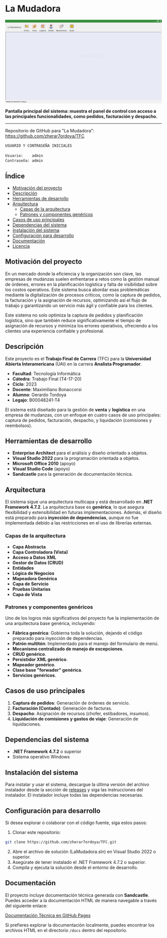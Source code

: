 # La Mudadora 

![Pantalla principal del sistema: muestra el panel de control con acceso a las principales funcionalidades, como pedidos, facturación y despacho.](./resources/menu.png)

**Pantalla principal del sistema: muestra el panel de control con acceso a las principales funcionalidades, como pedidos, facturación y despacho.**

---

Repositorio de GitHub para "La Mudadora": https://github.com/zherar7ordoya/TFC

```plaintext
USUARIO Y CONTRASEÑA INICIALES

Usuario:    admin
Contraseña: admin
```


## Índice

- [Motivación del proyecto](#motivación-del-proyecto)
- [Descripción](#descripción)
- [Herramientas de desarrollo](#herramientas-de-desarrollo)
- [Arquitectura](#arquitectura)
  - [Capas de la arquitectura](#capas-de-la-arquitectura)
  - [Patrones y componentes genéricos](#patrones-y-componentes-genéricos)
- [Casos de uso principales](#casos-de-uso-principales)
- [Dependencias del sistema](#dependencias-del-sistema)
- [Instalación del sistema](#instalación-del-sistema)
- [Configuración para desarrollo](#configuración-para-desarrollo)
- [Documentación](#documentación)
- [Licencia](#licencia)


## Motivación del proyecto

En un mercado donde la eficiencia y la organización son clave, las empresas de mudanzas suelen enfrentarse a retos como la gestión manual de órdenes, errores en la planificación logística y falta de visibilidad sobre los costos operativos. Este sistema busca abordar esas problemáticas mediante la digitalización de procesos críticos, como la captura de pedidos, la facturación y la asignación de recursos, optimizando así el flujo de trabajo y garantizando un servicio más ágil y confiable para los clientes.

Este sistema no solo optimiza la captura de pedidos y planificación logística, sino que también reduce significativamente el tiempo de asignación de recursos y minimiza los errores operativos, ofreciendo a los clientes una experiencia confiable y profesional.


## Descripción

Este proyecto es el **Trabajo Final de Carrera** (TFC) para la **Universidad Abierta Interamericana** (UAI) en la carrera **Analista Programador**.

- **Facultad**: Tecnología Informática  
- **Cátedra**:  Trabajo Final (T4-17-20)  
- **Ciclo**:    2023  
- **Docente**:  Maximiliano Bonaccorsi  
- **Alumno**:   Gerardo Tordoya  
- **Legajo**:   B00048241-T4  

El sistema está diseñado para la gestión de **venta** y **logística** en una empresa de mudanzas, con un enfoque en cuatro casos de uso principales: captura de pedidos, facturación, despacho, y liquidación (comisiones y reembolsos).


## Herramientas de desarrollo

- **Enterprise Architect** para el análisis y diseño orientado a objetos.
- **Visual Studio 2022** para la programación orientada a objetos.
- **Microsoft Office 2010** (apoyo)
- **Visual Studio Code** (apoyo)
- **Sandcastle** para la generación de documentación técnica.


## Arquitectura

El sistema sigue una arquitectura multicapa y está desarrollado en **.NET Framework 4.7.2**. La arquitectura base es **genérica**, lo que asegura flexibilidad y extensibilidad en futuras implementaciones. Además, el diseño está preparado para **inyección de dependencias**, aunque no fue implementada debido a las restricciones en el uso de librerías externas.


### Capas de la arquitectura

- **Capa Abstracta**
- **Capa Controladora (Vista)**
- **Acceso a Datos XML**
- **Gestor de Datos (CRUD)**
- **Entidades**
- **Lógica de Negocios**
- **Mapeadora Genérica**
- **Capa de Servicio**
- **Pruebas Unitarias**
- **Capa de Vista**


### Patrones y componentes genéricos

Uno de los logros más significativos del proyecto fue la implementación de una arquitectura base genérica, incluyendo:

- **Fábrica genérica**: Gobierna toda la solución, dejando el código preparado para inyección de dependencias.
- **Patrón multitón**: Implementado para el manejo del formulario de menú.
- **Mecanismo centralizado de manejo de excepciones**.
- **CRUD genérico**.
- **Persistidor XML genérico**.
- **Mapeador genérico**.
- **Clase base "forwader" genérica**.
- **Servicios genéricos**.


## Casos de uso principales

1. **Captura de pedidos**: Generación de órdenes de servicio.
2. **Facturación (Contado)**: Generación de facturas.
3. **Despacho**: Asignación de recursos (chofer, estibadores, insumos).
4. **Liquidación de comisiones y gastos de viaje**: Generación de liquidaciones.


## Dependencias del sistema

- **.NET Framework 4.7.2** o superior
- Sistema operativo Windows


## Instalación del sistema

Para instalar y usar el sistema, descargue la última versión del archivo instalador desde la sección de [releases](https://github.com/zherar7ordoya/TFC/releases) y siga las instrucciones del instalador. El instalador incluye todas las dependencias necesarias.


## Configuración para desarrollo

Si desea explorar o colaborar con el código fuente, siga estos pasos:

1. Clonar este repositorio:

 ```bash
git clone https://github.com/zherar7ordoya/TFC.git
 ```

2. Abre el archivo de solución (LaMudadora.sln) en Visual Studio 2022 o superior.
3. Asegúrate de tener instalado el .NET Framework 4.7.2 o superior.
4. Compila y ejecuta la solución desde el entorno de desarrollo.


## Documentación

El proyecto incluye documentación técnica generada con **Sandcastle**. Puedes acceder a la documentación HTML de manera navegable a través del siguiente enlace:

[Documentación Técnica en GitHub Pages](https://zherar7ordoya.github.io/TFC/)

Si prefieres explorar la documentación localmente, puedes encontrar los archivos HTML en el directorio `/docs` dentro del repositorio.
